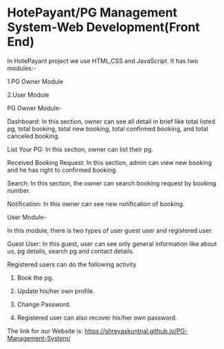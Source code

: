 # HotePayant/PG Management System-Web Development(Front End)
In HotePayant project we use HTML,CSS and JavaScript. It has two modules:-

1.PG Owner Module

2.User Module

PG Owner Module-

Dashboard: In this section, owner can see all detail in brief like total listed pg, total booking, total new booking, total confirmed booking, and total                 canceled booking.
                
List Your PG: In this section, owner can list their pg.
                
Received Booking Request: In this section, admin can view new booking and he has right to confirmed booking.

Search: In this section, the owner can search booking request by booking number.

Notification: In this owner can see new notification of booking.

User Module-

In this module, there is two types of user guest user and registered user.
           
Guest User: In this guest, user can see only general information like about us, pg details, search pg and contact details.

Registered users can do the following activity

1. Book the pg.

2. Update his/her own profile.

3. Change Password.

4. Registered user can also recover his/her own password.

The link for our Website is: https://shreyaskuntnal.github.io/PG-Management-System/
